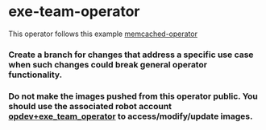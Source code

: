 # exe-team-operator

This operator follows this example [memcached-operator](https://sdk.operatorframework.io/docs/building-operators/golang/tutorial/)

### Create a branch for changes that address a specific use case when such changes could break general operator functionality.

### Do not make the images pushed from this operator public. You should use the associated robot account [opdev+exe_team_operator](https://quay.io/organization/opdev?tab=robots) to access/modify/update images.
